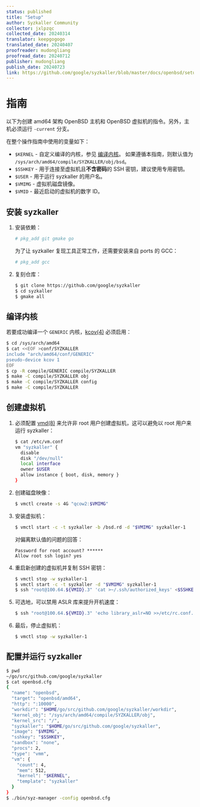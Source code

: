 ```yaml
---
status: published
title: "Setup"
author: Syzkaller Community
collector: jxlpzqc
collected_date: 20240314
translator: keepgogogo
translated_date: 20240407
proofreader: mudongliang
proofread_date: 20240712
publisher: mudongliang
publish_date: 20240723
link: https://github.com/google/syzkaller/blob/master/docs/openbsd/setup.md
---
```


# 指南

以下为创建 amd64 架构 OpenBSD 主机和 OpenBSD 虚拟机的指令。另外，主机必须运行 `-current` 分支。

在整个操作指南中使用的变量如下：

- `$KERNEL` - 自定义编译的内核，参见 [编译内核](#编译内核)。
              如果遵循本指南，则默认值为 `/sys/arch/amd64/compile/SYZKALLER/obj/bsd`。 
- `$SSHKEY` - 用于连接至虚拟机且**不含密码**的 SSH 密钥，建议使用专用密钥。
- `$USER`   - 用于运行 syzkaller 的用户名。
- `$VMIMG`  - 虚拟机磁盘镜像。
- `$VMID`   - 最近启动的虚拟机的数字 ID。

## 安装 syzkaller

1. 安装依赖：

   ```sh
   # pkg_add git gmake go
   ```

   为了让 syzkaller 复现工具正常工作，还需要安装来自 ports 的 GCC：

   ```sh
   # pkg_add gcc
   ```

2. 复刻仓库：

   ```sh
   $ git clone https://github.com/google/syzkaller
   $ cd syzkaller
   $ gmake all
   ```

## 编译内核

若要成功编译一个 `GENERIC` 内核，[kcov(4)](https://man.openbsd.org/kcov.4) 必须启用：

```sh
$ cd /sys/arch/amd64
$ cat <<EOF >conf/SYZKALLER
include "arch/amd64/conf/GENERIC"
pseudo-device kcov 1
EOF
$ cp -R compile/GENERIC compile/SYZKALLER
$ make -C compile/SYZKALLER obj
$ make -C compile/SYZKALLER config
$ make -C compile/SYZKALLER
```

## 创建虚拟机

1. 必须配置 [vmd(8)](https://man.openbsd.org/vmd.8) 来允许非 root 用户创建虚拟机，这可以避免以 root 用户来运行 syzkaller：

   ```sh
   $ cat /etc/vm.conf
   vm "syzkaller" {
     disable
     disk "/dev/null"
     local interface
     owner $USER
     allow instance { boot, disk, memory }
   }
   ```

2. 创建磁盘映像：

   ```sh
   $ vmctl create -s 4G "qcow2:$VMIMG"
   ```

3. 安装虚拟机：

   ```sh
   $ vmctl start -c -t syzkaller -b /bsd.rd -d "$VMIMG" syzkaller-1
   ```

   对偏离默认值的问题的回答：

   ```
   Password for root account? ******
   Allow root ssh login? yes
   ```

4. 重启新创建的虚拟机并复制 SSH 密钥：

   ```sh
   $ vmctl stop -w syzkaller-1
   $ vmctl start -c -t syzkaller -d "$VMIMG" syzkaller-1
   $ ssh "root@100.64.${VMID}.3" 'cat >~/.ssh/authorized_keys' <$SSHKEY.pub
   ```

5. 可选地，可以禁用 ASLR 库来提升开机速度：

   ```sh
   $ ssh "root@100.64.${VMID}.3" 'echo library_aslr=NO >>/etc/rc.conf.local'
   ```

6. 最后，停止虚拟机：

   ```sh
   $ vmctl stop -w syzkaller-1
   ```

## 配置并运行 syzkaller

```sh
$ pwd
~/go/src/github.com/google/syzkaller
$ cat openbsd.cfg
{
  "name": "openbsd",
  "target": "openbsd/amd64",
  "http": ":10000",
  "workdir": "$HOME/go/src/github.com/google/syzkaller/workdir",
  "kernel_obj": "/sys/arch/amd64/compile/SYZKALLER/obj",
  "kernel_src": "/",
  "syzkaller": "$HOME/go/src/github.com/google/syzkaller",
  "image": "$VMIMG",
  "sshkey": "$SSHKEY",
  "sandbox": "none",
  "procs": 2,
  "type": "vmm",
  "vm": {
    "count": 4,
    "mem": 512,
    "kernel": "$KERNEL",
    "template": "syzkaller"
  }
}
$ ./bin/syz-manager -config openbsd.cfg
```
